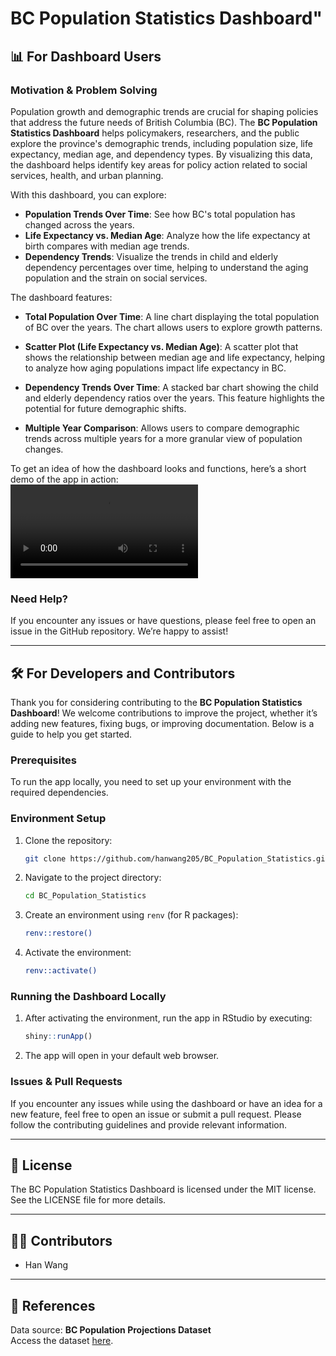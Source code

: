 # BC Population Statistics Dashboard"

## 📊 **For Dashboard Users**

### Motivation & Problem Solving

Population growth and demographic trends are crucial for shaping policies that address the future needs of British Columbia (BC). The **BC Population Statistics Dashboard** helps policymakers, researchers, and the public explore the province's demographic trends, including population size, life expectancy, median age, and dependency types. By visualizing this data, the dashboard helps identify key areas for policy action related to social services, health, and urban planning.

With this dashboard, you can explore:

- **Population Trends Over Time**: See how BC's total population has changed across the years.
- **Life Expectancy vs. Median Age**: Analyze how the life expectancy at birth compares with median age trends.
- **Dependency Trends**: Visualize the trends in child and elderly dependency percentages over time, helping to understand the aging population and the strain on social services.
  
The dashboard features:

- **Total Population Over Time**: A line chart displaying the total population of BC over the years. The chart allows users to explore growth patterns.
  
- **Scatter Plot (Life Expectancy vs. Median Age)**: A scatter plot that shows the relationship between median age and life expectancy, helping to analyze how aging populations impact life expectancy in BC.
  
- **Dependency Trends Over Time**: A stacked bar chart showing the child and elderly dependency ratios over the years. This feature highlights the potential for future demographic shifts.
  
- **Multiple Year Comparison**: Allows users to compare demographic trends across multiple years for a more granular view of population changes.

To get an idea of how the dashboard looks and functions, here’s a short demo of the app in action:  
![Demo GIF](img/demo.mp4)

### Need Help?

If you encounter any issues or have questions, please feel free to open an issue in the GitHub repository. We’re happy to assist!

---

## 🛠️ **For Developers and Contributors**

Thank you for considering contributing to the **BC Population Statistics Dashboard**! We welcome contributions to improve the project, whether it’s adding new features, fixing bugs, or improving documentation. Below is a guide to help you get started.

### Prerequisites

To run the app locally, you need to set up your environment with the required dependencies.

### Environment Setup

1. Clone the repository:

    ```bash
    git clone https://github.com/hanwang205/BC_Population_Statistics.git
    ```

2. Navigate to the project directory:

    ```bash
    cd BC_Population_Statistics
    ```

3. Create an environment using `renv` (for R packages):

    ```bash
    renv::restore()
    ```

4. Activate the environment:

    ```bash
    renv::activate()
    ```

### Running the Dashboard Locally

1. After activating the environment, run the app in RStudio by executing:

    ```r
    shiny::runApp()
    ```

2. The app will open in your default web browser.


### Issues & Pull Requests

If you encounter any issues while using the dashboard or have an idea for a new feature, feel free to open an issue or submit a pull request. Please follow the contributing guidelines and provide relevant information.

---

## 📄 **License**

The BC Population Statistics Dashboard is licensed under the MIT license. See the LICENSE file for more details.

---

## 👨‍💻 **Contributors**

- Han Wang

---

## 🔗 **References**

Data source: **BC Population Projections Dataset**  
Access the dataset [here](https://catalogue.data.gov.bc.ca/dataset/bc-population-projections).
